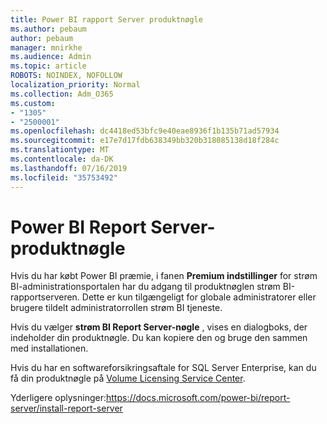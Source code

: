 ```yaml
---
title: Power BI rapport Server produktnøgle
ms.author: pebaum
author: pebaum
manager: mnirkhe
ms.audience: Admin
ms.topic: article
ROBOTS: NOINDEX, NOFOLLOW
localization_priority: Normal
ms.collection: Adm_O365
ms.custom:
- "1305"
- "2500001"
ms.openlocfilehash: dc4418ed53bfc9e40eae8936f1b135b71ad57934
ms.sourcegitcommit: e17e7d17fdb638349bb320b318085138d18f284c
ms.translationtype: MT
ms.contentlocale: da-DK
ms.lasthandoff: 07/16/2019
ms.locfileid: "35753492"
---
```

# <a name="power-bi-report-server-product-key"></a>Power BI Report Server-produktnøgle

Hvis du har købt Power BI præmie, i fanen **Premium indstillinger** for strøm BI-administrationsportalen har du adgang til produktnøglen strøm BI-rapportserveren. Dette er kun tilgængeligt for globale administratorer eller brugere tildelt administratorrollen strøm BI tjeneste.

Hvis du vælger **strøm BI Report Server-nøgle** , vises en dialogboks, der indeholder din produktnøgle. Du kan kopiere den og bruge den sammen med installationen.

Hvis du har en softwareforsikringsaftale for SQL Server Enterprise, kan du få din produktnøgle på [Volume Licensing Service Center](https://www.microsoft.com/Licensing/servicecenter/).

Yderligere oplysninger:https://docs.microsoft.com/power-bi/report-server/install-report-server

